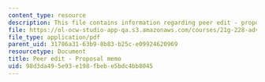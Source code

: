 ```yaml
---
content_type: resource
description: This file contains information regarding peer edit - proposal memo.
file: https://ol-ocw-studio-app-qa.s3.amazonaws.com/courses/21g-228-advanced-workshop-in-writing-for-social-sciences-and-architecture-els-spring-2007/98d3da495e93e198fbebe5bdc4bb8045_MIT21G.228S07_proposalEdit.pdf
file_type: application/pdf
parent_uid: 31786a31-63b9-8b83-b25c-e09924620969
resourcetype: Document
title: Peer edit - Proposal memo
uid: 98d3da49-5e93-e198-fbeb-e5bdc4bb8045
---
```

